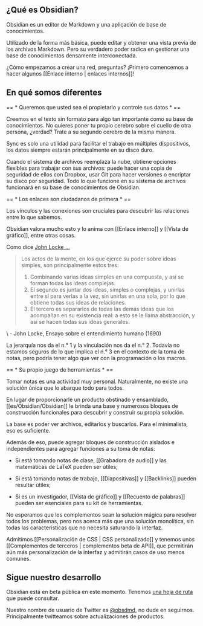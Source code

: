 ## ¿Qué es Obsidian?

Obsidian es un editor de Markdown y una aplicación de base de conocimientos.

Utilizado de la forma más básica, puede editar y obtener una vista previa de los archivos Markdown. Pero su verdadero poder radica en gestionar una base de conocimientos densamente interconectada.

¿Cómo empezamos a crear una red, preguntas? ¡Primero comencemos a hacer algunos [[Enlace interno | enlaces internos]]!

## En qué somos diferentes

== * Queremos que usted sea el propietario y controle sus datos * ==

Creemos en el texto sin formato para algo tan importante como su base de conocimientos. No quieres poner tu propio cerebro sobre el cuello de otra persona, ¿verdad? Trate a su segundo cerebro de la misma manera.

Sync es solo una utilidad para facilitar el trabajo en múltiples dispositivos, los datos siempre estarán principalmente en su disco duro.

Cuando el sistema de archivos reemplaza la nube, obtiene opciones flexibles para trabajar con sus archivos: puede hacer una copia de seguridad de ellos con Dropbox, usar Git para hacer versiones o encriptar su disco por seguridad. Todo lo que funcione en su sistema de archivos funcionará en su base de conocimientos de Obsidian.

== * Los enlaces son ciudadanos de primera * ==

Los vínculos y las conexiones son cruciales para descubrir las relaciones entre lo que sabemos.

Obsidian valora mucho esto y lo anima con [[Enlace interno]] y [[Vista de gráfico]], entre otras cosas.

Como dice [John Locke ...](https://es.wikipedia.org/wiki/John_Locke)

> Los actos de la mente, en los que ejerce su poder sobre ideas simples, son principalmente estos tres:
> 1. Combinando varias ideas simples en una compuesta, y así se forman todas las ideas complejas.
> 2. El segundo es juntar dos ideas, simples o complejas, y unirlas entre sí para verlas a la vez, sin unirlas en una sola, por lo que obtiene todas sus ideas de relaciones.
> 3. El tercero es separarlos de todas las demás ideas que los acompañan en su existencia real: a esto se le llama abstracción, y así se hacen todas sus ideas generales.

 \ - John Locke, Ensayo sobre el entendimiento humano (1690)
 
La jerarquía nos da el n.° 1 y la vinculación nos da el n.° 2. Todavía no estamos seguros de lo que implica el n.° 3 en el contexto de la toma de notas, pero podría tener algo que ver con la programación o los macros.

== * Su propio juego de herramientas * ==

Tomar notas es una actividad muy personal. Naturalmente, no existe una solución única que lo abarque todo para todos.

En lugar de proporcionarle un producto obstinado y ensamblado, [[es/Obsidian/Obsidian]] le brinda una base y numerosos bloques de construcción funcionales para descubrir y construir su propia solución.

La base es poder ver archivos, editarlos y buscarlos. Para el minimalista, eso es suficiente.

Además de eso, puede agregar bloques de construcción aislados e independientes para agregar funciones a su toma de notas:

- Si está tomando notas de clase, [[Grabadora de audio]] y las matemáticas de LaTeX pueden ser útiles;

- Si está tomando notas de trabajo, [[Diapositivas]] y [[Backlinks]] pueden resultar útiles;

- Si es un investigador, [[Vista de gráfico]] y [[Recuento de palabras]] pueden ser esenciales para su kit de herramientas.

No esperamos que los complementos sean la solución mágica para resolver todos los problemas, pero nos acerca más que una solución monolítica, sin todas las características que no necesita saturando la interfaz.

Admitimos [[Personalización de CSS | CSS personalizado]] y tenemos unos [[Complementos de terceros | complementos beta de API]], que permitirán aún más personalización de la interfaz y admitirán casos de uso menos comunes.

## Sigue nuestro desarrollo

Obsidian está en beta pública en este momento. Tenemos [una hoja de ruta](https://trello.com/b/Psqfqp7I/obsidian-roadmap) que puede consultar.

Nuestro nombre de usuario de Twitter es [@obsdmd](https://twitter.com/obsdmd), no dude en seguirnos. Principalmente twitteamos sobre actualizaciones de productos.